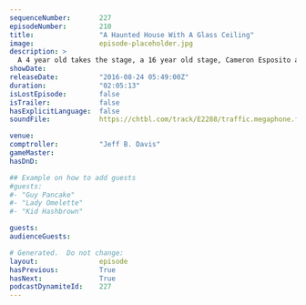 ```yaml
---
sequenceNumber:       227
episodeNumber:        210
title:                "A Haunted House With A Glass Ceiling"
image:                episode-placeholder.jpg
description: >
  A 4 year old takes the stage, a 16 year old stage, Cameron Esposito and Rhea Butcher, The Bootzins, Casper Mattresses. Watch the video at harmontown.com/live. We own everything! Help us grow, become a member.
showDate:             
releaseDate:          "2016-08-24 05:49:00Z"
duration:             "02:05:13"
isLostEpisode:        false
isTrailer:            false
hasExplicitLanguage:  false
soundFile:            https://chtbl.com/track/E2288/traffic.megaphone.fm/STA9537031624.mp3?updated=1559772408

venue:                
comptroller:          "Jeff B. Davis"
gameMaster:           
hasDnD:               

## Example on how to add guests
#guests:
#- "Guy Pancake"
#- "Lady Omelette"
#- "Kid Hashbrown"

guests:
audienceGuests:

# Generated.  Do not change:
layout:               episode
hasPrevious:          True
hasNext:              True
podcastDynamiteId:    227
---
```

